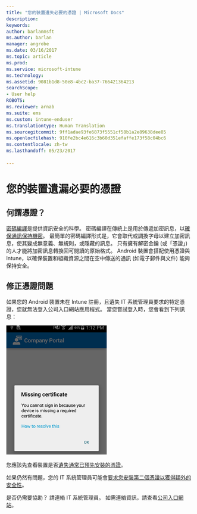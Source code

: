 ```yaml
---
title: "您的裝置遺失必要的憑證 | Microsoft Docs"
description: 
keywords: 
author: barlanmsft
ms.author: barlan
manager: angrobe
ms.date: 03/16/2017
ms.topic: article
ms.prod: 
ms.service: microsoft-intune
ms.technology: 
ms.assetid: 9081b1d8-50e8-4bc2-ba37-766421364213
searchScope:
- User help
ROBOTS: 
ms.reviewer: arnab
ms.suite: ems
ms.custom: intune-enduser
ms.translationtype: Human Translation
ms.sourcegitcommit: 9ff1adae93fe6873f5551cf58b1a2e89638dee85
ms.openlocfilehash: 910fe2bc4e616c3b60d351efaffe173f58c04bc6
ms.contentlocale: zh-tw
ms.lasthandoff: 05/23/2017

---
```



# <a name="your-device-is-missing-a-required-certificate"></a>您的裝置遺漏必要的憑證

## <a name="whats-a-certificate"></a>何謂憑證？

[密碼編譯](https://technet.microsoft.com/library/cc962030.aspx)是提供資訊安全的科學。 密碼編譯在傳統上是用於傳遞加密訊息，以[確保通訊保持機密](https://technet.microsoft.com/library/cc962019.aspx)。 最簡單的密碼編譯形式是，它會取代或調換字母以建立加密訊息，使其變成無意義、無規則，或隱藏的訊息。 只有擁有解密金鑰 (或「憑證」) 的人才能將加密訊息轉換回可閱讀的原始格式。 Android 裝置會搭配使用憑證與 Intune，以確保裝置和組織資源之間在空中傳送的通訊 (如電子郵件與文件) 能夠保持安全。

## <a name="fixing-certificate-issues"></a>修正憑證問題

如果您的 Android 裝置未在 Intune 註冊，且遺失 IT 系統管理員要求的特定憑證，您就無法登入公司入口網站應用程式。 當您嘗試登入時，您會看到下列訊息：

![screenshot-error-message-about-missing-certificate](./media/andr-cert_install-1-cert_missing.png)

您應該先查看裝置是否[遺失通常已預先安裝的憑證](your-device-is-missing-a-preinstalled-certificate-android.md)。

如果仍然有問題，您的 IT 系統管理員可能會[要求您安裝第二個憑證以獲得額外的安全性](your-device-is-missing-an-IT-required-certificate-android.md)。

是否仍需要協助？ 請連絡 IT 系統管理員。 如需連絡資訊，請查看[公司入口網站](http://portal.manage.microsoft.com)。

